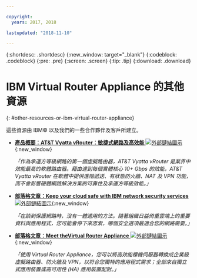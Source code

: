 ```yaml
---

copyright:
  years: 2017, 2018

lastupdated: "2018-11-10"

---
```


{:shortdesc: .shortdesc}
{:new_window: target="_blank"}
{:codeblock: .codeblock}
{:pre: .pre}
{:screen: .screen}
{:tip: .tip}
{:download: .download}

# IBM Virtual Router Appliance 的其他資源
{: #other-resources-or-ibm-virtual-router-appliance}

這些資源由 IBM© 以及我們的一些合作夥伴及客戶所建立。

* [**產品概要：AT&T Vyatta vRouter：敏捷式網路及高效能** ![外部鏈結圖示](../../icons/launch-glyph.svg "外部鏈結圖示")](https://ibm.box.com/s/v1kp0nhfa8eqmnj0klosc8zkgixzcis2){:new_window}

    *「作為承運方等級網路的第一個虛擬路由器，AT&T Vyatta vRouter 是業界中效能最高的軟體路由器。藉由達到每個實體核心 10+ Gbps 的效能，AT&T Vyatta vRouter 在軟體中提供進階遞送、有狀態防火牆、NAT 及 VPN 功能，而不會影響硬體網路解決方案的可靠性及承運方等級效能。」*

* [**部落格文章：Keep your cloud safe with IBM network security services** ![外部鏈結圖示](../../icons/launch-glyph.svg "外部鏈結圖示")](https://www.ibm.com/blogs/bluemix/2017/09/keep-cloud-safe-ibm-network-security-services/){:new_window}

    *「在談到保護網路時，沒有一體適用的方法。隨著組織日益倚重雲端上的重要資料與應用程式，您可能會停下來思索，哪個安全選項最適合您的網路需要。」*
    
* [**部落格文章：Meet theVirtual Router Appliance** ![外部鏈結圖示](../../icons/launch-glyph.svg "外部鏈結圖示")](https://www.ibm.com/blogs/bluemix/2017/07/virtual-router-appliance/){:new_window}

    *「使用 Virtual Router Appliance，您可以將高效能裸機伺服器轉換成企業級虛擬路由器、防火牆及 VPN，以符合您獨特的應用程式需求；全部來自獨立式應用裝置或高可用性 (HA) 應用裝置配對。」*
